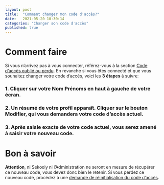 ```yaml
---
layout: post
title:  "Comment changer mon code d'accès?"
date:   2021-05-20 10:30:14
categories: "Changer son code d'accès"
published: true
---
```


# Comment faire
Si vous n’arrivez pas à vous connecter, référez-vous à la section [Code d’accès oublié ou perdu](/code-d-acces-oublie-ou-perdu).
En revanche si vous êtes connecté et que vous souhaitez changer votre code d’accès, voici les **3 étapes** à suivre:

### 1. Cliquer sur votre Nom Prénoms en haut à gauche de votre écran.

### 2. Un résumé de votre profil apparaît. Cliquer sur le bouton **Modifier**, qui vous demandera votre code d’accès actuel.

### 3. Après saisie exacte de votre code actuel, vous serez amené à saisir votre nouveau code.

# Bon à savoir
**Attention**, ni Sekooly ni l’Administration ne seront en mesure de récupérer ce nouveau code, vous devez donc bien le retenir. Si vous perdez ce nouveau code, procédez à une [demande de réinitialisation du code d’accès](/code-d-acces-oublie-ou-perdu).
